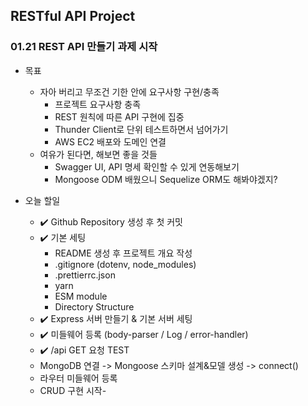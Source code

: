 ## RESTful API Project

### 01.21 REST API 만들기 과제 시작

- 목표

  - 자아 버리고 무조건 기한 안에 요구사항 구현/충족
    - 프로젝트 요구사항 충족
    - REST 원칙에 따른 API 구현에 집중
    - Thunder Client로 단위 테스트하면서 넘어가기
    - AWS EC2 배포와 도메인 연결
  - 여유가 된다면, 해보면 좋을 것들
    - Swagger UI, API 명세 확인할 수 있게 연동해보기
    - Mongoose ODM 배웠으니 Sequelize ORM도 해봐야겠지?

- 오늘 할일
  - ✔️ Github Repository 생성 후 첫 커밋
  - ✔️ 기본 세팅
    - README 생성 후 프로젝트 개요 작성
    - .gitignore (dotenv, node_modules)
    - .prettierrc.json
    - yarn
    - ESM module
    - Directory Structure
  - ✔️ Express 서버 만들기 & 기본 서버 세팅
  - ✔️ 미들웨어 등록 (body-parser / Log / error-handler)
  - ✔️ /api GET 요청 TEST
  - MongoDB 연결 -> Mongoose 스키마 설계&모델 생성 -> connect()
  - 라우터 미들웨어 등록
  - CRUD 구현 시작-
